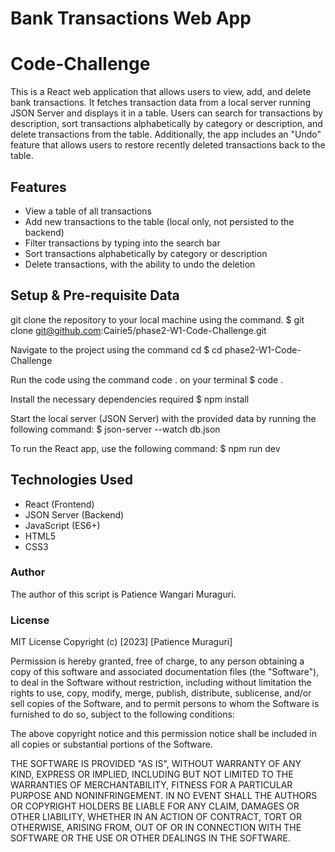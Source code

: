 # Bank Transactions Web App

# Code-Challenge

This is a React web application that allows users to view, add, and delete bank transactions. It fetches transaction data from a local server running JSON Server and displays it in a table. Users can search for transactions by description, sort transactions alphabetically by category or description, and delete transactions from the table. Additionally, the app includes an "Undo" feature that allows users to restore recently deleted transactions back to the table.

## Features

- View a table of all transactions
- Add new transactions to the table (local only, not persisted to the backend)
- Filter transactions by typing into the search bar
- Sort transactions alphabetically by category or description
- Delete transactions, with the ability to undo the deletion

## Setup & Pre-requisite Data

git clone the repository to your local machine using the command. 
$ git clone git@github.com:Cairie5/phase2-W1-Code-Challenge.git

Navigate to the project using the command 
cd 
$ cd phase2-W1-Code-Challenge

Run the code using the command code . on your terminal 
$ code .

Install the necessary dependencies required 
$ npm install

Start the local server (JSON Server) with the provided data by running the following command:
$ json-server --watch db.json

To run the React app, use the following command:
$ npm run dev

## Technologies Used

- React (Frontend)
- JSON Server (Backend)
- JavaScript (ES6+)
- HTML5
- CSS3

### Author
The author of this script is Patience Wangari Muraguri.

### License
MIT License Copyright (c) [2023] [Patience Muraguri]

Permission is hereby granted, free of charge, to any person obtaining a copy of this software and associated documentation files (the "Software"), to deal in the Software without restriction, including without limitation the rights to use, copy, modify, merge, publish, distribute, sublicense, and/or sell copies of the Software, and to permit persons to whom the Software is furnished to do so, subject to the following conditions:

The above copyright notice and this permission notice shall be included in all copies or substantial portions of the Software.

THE SOFTWARE IS PROVIDED "AS IS", WITHOUT WARRANTY OF ANY KIND, EXPRESS OR IMPLIED, INCLUDING BUT NOT LIMITED TO THE WARRANTIES OF MERCHANTABILITY, FITNESS FOR A PARTICULAR PURPOSE AND NONINFRINGEMENT. IN NO EVENT SHALL THE AUTHORS OR COPYRIGHT HOLDERS BE LIABLE FOR ANY CLAIM, DAMAGES OR OTHER LIABILITY, WHETHER IN AN ACTION OF CONTRACT, TORT OR OTHERWISE, ARISING FROM, OUT OF OR IN CONNECTION WITH THE SOFTWARE OR THE USE OR OTHER DEALINGS IN THE SOFTWARE.
